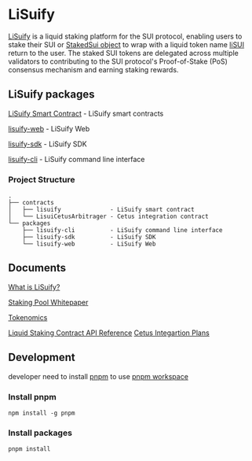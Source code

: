 # LiSuify

[LiSuify](https://lisuify.com/) is a liquid staking platform for the SUI protocol, enabling users to stake their SUI or [StakedSui object](https://lisuify.com/docs/getting-started/what-is-lisuify/#what-is-stakedsui) to wrap with a liquid token name [liSUI](https://lisuify.com/docs/getting-started/what-is-lisuify/#what-is-lisui) return to the user. The staked SUI tokens are delegated across multiple validators to contributing to the SUI protocol's Proof-of-Stake (PoS) consensus mechanism and earning staking rewards.

## LiSuify packages

[LiSuify Smart Contract](/contracts/lisuify) - LiSuify smart contracts

[lisuify-web](/packages/lisuify-web) - LiSuify Web

[lisuify-sdk](/packages/lisuify-sdk) - LiSuify SDK

[lisuify-cli](/packages/lisuify-cli) - LiSuify command line interface

### Project Structure

```tree
.
├── contracts
│   ├── lisuify              - LiSuify smart contract
│   └── LisuiCetusArbitrager - Cetus integration contract
└── packages
    ├── lisuify-cli          - LiSuify command line interface
    ├── lisuify-sdk          - LiSuify SDK
    └── lisuify-web          - LiSuify Web
```

## Documents

[What is LiSuify?](https://lisuify.com/docs/getting-started/what-is-lisuify/)

[Staking Pool Whitepaper](https://lisuify.com/docs/lisuify/whitepaper/)

[Tokenomics](https://lisuify.com/docs/lisuify/tokenomics/)

[Liquid Staking Contract API Reference](https://lisuify.com/docs/lisuify/api-reference/)
[Cetus Integartion Plans](https://lisuify.com/docs/lisuify/cetus-integration/)

## Development

developer need to install [pnpm](https://pnpm.io/) to use [pnpm workspace](https://pnpm.io/workspaces)

### Install pnpm

`npm install -g pnpm`

### Install packages

`pnpm install`
